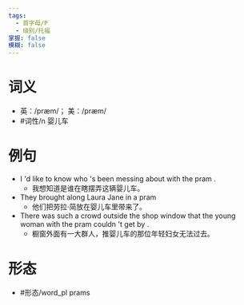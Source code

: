 ```yaml
---
tags:
  - 首字母/P
  - 级别/托福
掌握: false
模糊: false
---
```

# 词义
- 英：/præm/； 美：/præm/
- #词性/n  婴儿车
# 例句
- I 'd like to know who 's been messing about with the pram .
	- 我想知道是谁在瞎摆弄这辆婴儿车。
- They brought along Laura Jane in a pram
	- 他们把劳拉·简放在婴儿车里带来了。
- There was such a crowd outside the shop window that the young woman with the pram couldn 't get by .
	- 橱窗外面有一大群人，推婴儿车的那位年轻妇女无法过去。
# 形态
- #形态/word_pl prams
